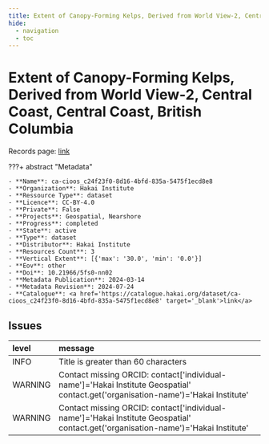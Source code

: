 ```yaml
---
title: Extent of Canopy-Forming Kelps, Derived from World View-2, Central Coast, Central Coast, British Columbia
hide:
  - navigation
  - toc
---
```


# Extent of Canopy-Forming Kelps, Derived from World View-2, Central Coast, Central Coast, British Columbia

Records page: <a href='https://catalogue.hakai.org/dataset/ca-cioos_c24f23f0-8d16-4bfd-835a-5475f1ecd8e8' target='_blank'>link</a>

???+ abstract "Metadata"

    - **Name**: ca-cioos_c24f23f0-8d16-4bfd-835a-5475f1ecd8e8 
    - **Organization**: Hakai Institute 
    - **Ressource Type**: dataset 
    - **Licence**: CC-BY-4.0 
    - **Private**: False 
    - **Projects**: Geospatial, Nearshore 
    - **Progress**: completed 
    - **State**: active 
    - **Type**: dataset 
    - **Distributor**: Hakai Institute 
    - **Resources Count**: 3 
    - **Vertical Extent**: [{'max': '30.0', 'min': '0.0'}] 
    - **Eov**: other 
    - **Doi**: 10.21966/5fs0-nn02 
    - **Metadata Publication**: 2024-03-14 
    - **Metadata Revision**: 2024-07-24 
    - **Catalogue**: <a href='https://catalogue.hakai.org/dataset/ca-cioos_c24f23f0-8d16-4bfd-835a-5475f1ecd8e8' target='_blank'>link</a> 

<div id='map'></div>




## Issues
| level   | message                                                                                                                           |
|:--------|:----------------------------------------------------------------------------------------------------------------------------------|
| INFO    | Title is greater than 60 characters                                                                                               |
| WARNING | Contact missing ORCID: contact['individual-name']='Hakai Institute Geospatial' contact.get('organisation-name')='Hakai Institute' |
| WARNING | Contact missing ORCID: contact['individual-name']='Hakai Institute Geospatial' contact.get('organisation-name')='Hakai Institute' |


<script>
   document.addEventListener("DOMContentLoaded", function() {
    var map = L.map('map').setView([51.505, -125.09], 5);
    L.tileLayer('https://tile.openstreetmap.org/{z}/{x}/{y}.png', {
        maxZoom: 19,
        attribution: '&copy; <a href="http://www.openstreetmap.org/copyright">OpenStreetMap</a>'
    }).addTo(map);
    var geojsonFeature = {
        "type": "Feature",
        "properties": {
            "name" : "Extent of Canopy-Forming Kelps, Derived from World View-2, Central Coast, Central Coast, British Columbia"
        },
        "geometry": {'type': 'Polygon', 'coordinates': [[[-128.6993408203125, 51.31001339554933], [-127.65014648437497, 51.31001339554933], [-127.65014648437497, 52.221069523572794], [-128.6993408203125, 52.221069523572794], [-128.6993408203125, 51.31001339554933]]]}
    }
    L.geoJSON(geojsonFeature).addTo(map);
   })
</script>